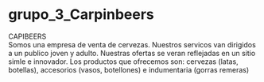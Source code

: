# grupo_3_Carpinbeers
CAPIBEERS  
Somos una empresa de venta de cervezas. Nuestros servicos van dirigidos a un publico joven y adulto. Nuestras ofertas se veran reflejadas en un sitio simle e innovador. Los productos que ofrecemos son: cervezas (latas, botellas), accesorios (vasos, botellones) e indumentaria (gorras remeras)

